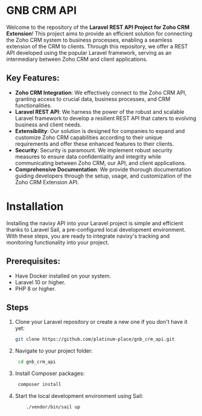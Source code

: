 # GNB CRM API

Welcome to the repository of the **Laravel REST API Project for Zoho CRM Extension**! This project aims to provide an efficient solution for connecting the Zoho CRM system to business processes, enabling a seamless extension of the CRM to clients. Through this repository, we offer a REST API developed using the popular Laravel framework, serving as an intermediary between Zoho CRM and client applications.

## Key Features:

- **Zoho CRM Integration**: We effectively connect to the Zoho CRM API, granting access to crucial data, business processes, and CRM functionalities.
- **Laravel REST API**: We harness the power of the robust and scalable Laravel framework to develop a resilient REST API that caters to evolving business and client needs.
- **Extensibility**: Our solution is designed for companies to expand and customize Zoho CRM capabilities according to their unique requirements and offer these enhanced features to their clients.
- **Security**: Security is paramount. We implement robust security measures to ensure data confidentiality and integrity while communicating between Zoho CRM, our API, and client applications.
- **Comprehensive Documentation**: We provide thorough documentation guiding developers through the setup, usage, and customization of the Zoho CRM Extension API.

# Installation

Installing the navixy API into your Laravel project is simple and efficient thanks to Laravel Sail, a pre-configured local development environment. With these steps, you are ready to integrate navixy's tracking and monitoring functionality into your project.

## Prerequisites:

- Have Docker installed on your system.
- Laravel 10 or higher.
- PHP 8 or higher.

## Steps

1. Clone your Laravel repository or create a new one if you don't have it yet:

   ```bash
   git clone https://github.com/platinum-place/gnb_crm_api.git

2. Navigate to your project folder:

   ```bash
    cd gnb_crm_api

3. Install Composer packages:

   ```bash
    composer install

4. Start the local development environment using Sail:

    ```bash
        ./vendor/bin/sail up
    ```
